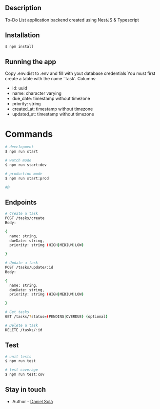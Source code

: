 ## Description

To-Do List application backend created using NestJS & Typescript 

## Installation

```bash
$ npm install
```

## Running the app

Copy .env.dist to .env and fill with yout database credentials
You must first create a table with the name 'Task'.
Columns: 
* id: uuid
* name: character varying
* due_date: timestamp without timezone
* priority: string
* created_at: timestamp without timezone
* updated_at: timestamp without timezone

# Commands

```bash
# development
$ npm run start

# watch mode
$ npm run start:dev

# production mode
$ npm run start:prod

#@ 
```

## Endpoints
```bash
# Create a task
POST /tasks/create
Body: 

{
  name: string,
  dueDate: string,
  priority: string (HIGH|MEDIUM|LOW)

}
```

```bash
# Update a task
POST /tasks/update/:id
Body: 

{
  name: string,
  dueDate: string,
  priority: string (HIGH|MEDIUM|LOW)

}
```


```bash
# Get tasks
GET /tasks/?status=(PENDING|OVERDUE) (optional)

```

```bash
# Delete a task
DELETE /tasks/:id

```

## Test

```bash
# unit tests
$ npm run test

# test coverage
$ npm run test:cov
```

## Stay in touch

- Author - [Daniel Solá](https://github.com/DanielSola)

